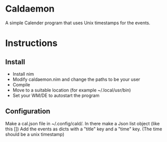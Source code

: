# Caldaemon
A simple Calender program that uses Unix timestamps for the events.

# Instructions

## Install
* Install nim
* Modify caldaemon.nim and change the paths to be your user
* Compile
* Move to a suitable location (for example ~/.local/usr/bin)
* Set your WM/DE to autostart the program

## Configuration
Make a cal.json file in ~/.config/cald/.
In there make a Json list object (like this [])
Add the events as dicts with a "title" key and a "time" key. (The time should be a unix timestamp)